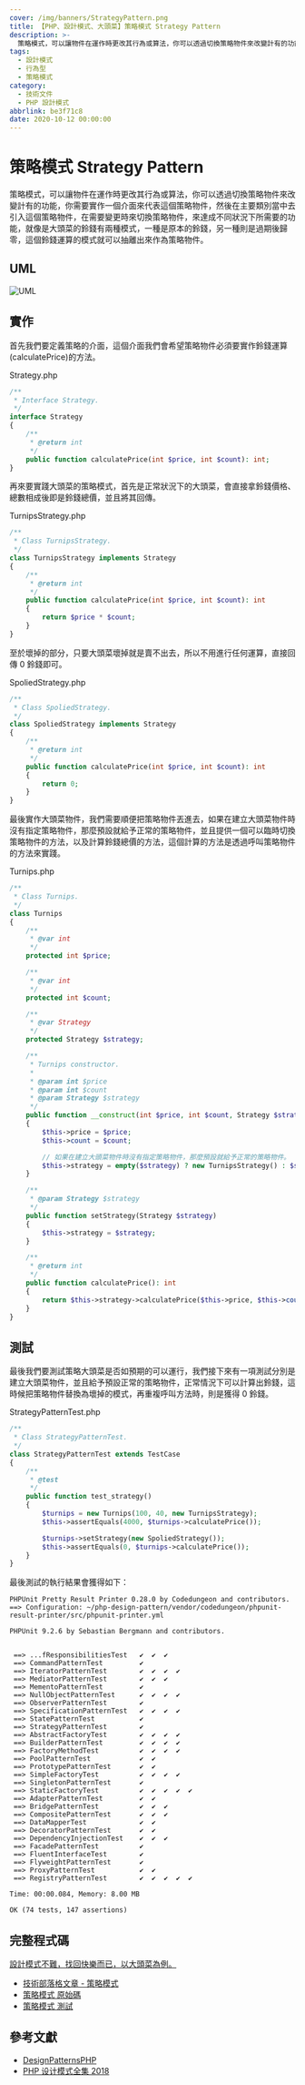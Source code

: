 ```yaml
---
cover: /img/banners/StrategyPattern.png
title: 【PHP、設計模式、大頭菜】策略模式 Strategy Pattern
description: >-
  策略模式，可以讓物件在運作時更改其行為或算法，你可以透過切換策略物件來改變計有的功能，你需要實作一個介面來代表這個策略物件，然後在主要類別當中去引入這個策略物件，在需要變更時來切換策略物件，來達成不同狀況下所需要的功能，就像是大頭菜的鈴錢有兩種模式，一種是原本的鈴錢，另一種則是過期後歸零，這個鈴錢運算的模式就可以抽離出來作為策略物件。
tags:
  - 設計模式
  - 行為型
  - 策略模式
category:
  - 技術文件
  - PHP 設計模式
abbrlink: be3f71c8
date: 2020-10-12 00:00:00
---
```


# 策略模式 Strategy Pattern
策略模式，可以讓物件在運作時更改其行為或算法，你可以透過切換策略物件來改變計有的功能，你需要實作一個介面來代表這個策略物件，然後在主要類別當中去引入這個策略物件，在需要變更時來切換策略物件，來達成不同狀況下所需要的功能，就像是大頭菜的鈴錢有兩種模式，一種是原本的鈴錢，另一種則是過期後歸零，這個鈴錢運算的模式就可以抽離出來作為策略物件。

## UML
![UML](https://raw.githubusercontent.com/Kantai235/php-design-pattern/master/DesignPatterns/Behavioral/StrategyPattern/UML.png)

## 實作
首先我們要定義策略的介面，這個介面我們會希望策略物件必須要實作鈴錢運算(calculatePrice)的方法。

Strategy.php
```php
/**
 * Interface Strategy.
 */
interface Strategy
{
    /**
     * @return int
     */
    public function calculatePrice(int $price, int $count): int;
}
```

再來要實踐大頭菜的策略模式，首先是正常狀況下的大頭菜，會直接拿鈴錢價格、總數相成後即是鈴錢總價，並且將其回傳。

TurnipsStrategy.php
```php
/**
 * Class TurnipsStrategy.
 */
class TurnipsStrategy implements Strategy
{
    /**
     * @return int
     */
    public function calculatePrice(int $price, int $count): int
    {
        return $price * $count;
    }
}
```

至於壞掉的部分，只要大頭菜壞掉就是賣不出去，所以不用進行任何運算，直接回傳 0 鈴錢即可。

SpoliedStrategy.php
```php
/**
 * Class SpoliedStrategy.
 */
class SpoliedStrategy implements Strategy
{
    /**
     * @return int
     */
    public function calculatePrice(int $price, int $count): int
    {
        return 0;
    }
}
```

最後實作大頭菜物件，我們需要順便把策略物件丟進去，如果在建立大頭菜物件時沒有指定策略物件，那麼預設就給予正常的策略物件，並且提供一個可以臨時切換策略物件的方法，以及計算鈴錢總價的方法，這個計算的方法是透過呼叫策略物件的方法來實踐。

Turnips.php
```php
/**
 * Class Turnips.
 */
class Turnips
{
    /**
     * @var int
     */
    protected int $price;

    /**
     * @var int
     */
    protected int $count;

    /**
     * @var Strategy
     */
    protected Strategy $strategy;

    /**
     * Turnips constructor.
     * 
     * @param int $price
     * @param int $count
     * @param Strategy $strategy
     */
    public function __construct(int $price, int $count, Strategy $strategy = null)
    {
        $this->price = $price;
        $this->count = $count;

        // 如果在建立大頭菜物件時沒有指定策略物件，那麼預設就給予正常的策略物件。
        $this->strategy = empty($strategy) ? new TurnipsStrategy() : $strategy;
    }

    /**
     * @param Strategy $strategy
     */
    public function setStrategy(Strategy $strategy)
    {
        $this->strategy = $strategy;
    }

    /**
     * @return int
     */
    public function calculatePrice(): int
    {
        return $this->strategy->calculatePrice($this->price, $this->count);
    }
}
```

## 測試
最後我們要測試策略大頭菜是否如預期的可以運行，我們接下來有一項測試分別是建立大頭菜物件，並且給予預設正常的策略物件，正常情況下可以計算出鈴錢，這時候把策略物件替換為壞掉的模式，再重複呼叫方法時，則是獲得 0 鈴錢。

StrategyPatternTest.php
```php
/**
 * Class StrategyPatternTest.
 */
class StrategyPatternTest extends TestCase
{
    /**
     * @test
     */
    public function test_strategy()
    {
        $turnips = new Turnips(100, 40, new TurnipsStrategy);
        $this->assertEquals(4000, $turnips->calculatePrice());

        $turnips->setStrategy(new SpoliedStrategy());
        $this->assertEquals(0, $turnips->calculatePrice());
    }
}
```

最後測試的執行結果會獲得如下：

```
PHPUnit Pretty Result Printer 0.28.0 by Codedungeon and contributors.
==> Configuration: ~/php-design-pattern/vendor/codedungeon/phpunit-result-printer/src/phpunit-printer.yml

PHPUnit 9.2.6 by Sebastian Bergmann and contributors.


 ==> ...fResponsibilitiesTest   ✔  ✔  ✔  
 ==> CommandPatternTest         ✔  
 ==> IteratorPatternTest        ✔  ✔  ✔  ✔  
 ==> MediatorPatternTest        ✔  ✔  ✔  
 ==> MementoPatternTest         ✔  
 ==> NullObjectPatternTest      ✔  ✔  ✔  ✔  
 ==> ObserverPatternTest        ✔  
 ==> SpecificationPatternTest   ✔  ✔  ✔  ✔  
 ==> StatePatternTest           ✔  
 ==> StrategyPatternTest        ✔  
 ==> AbstractFactoryTest        ✔  ✔  ✔  ✔  
 ==> BuilderPatternTest         ✔  ✔  ✔  ✔  
 ==> FactoryMethodTest          ✔  ✔  ✔  ✔  
 ==> PoolPatternTest            ✔  ✔  
 ==> PrototypePatternTest       ✔  ✔  
 ==> SimpleFactoryTest          ✔  ✔  ✔  ✔  
 ==> SingletonPatternTest       ✔  
 ==> StaticFactoryTest          ✔  ✔  ✔  ✔  ✔  
 ==> AdapterPatternTest         ✔  ✔  
 ==> BridgePatternTest          ✔  ✔  ✔  
 ==> CompositePatternTest       ✔  ✔  ✔  
 ==> DataMapperTest             ✔  ✔  
 ==> DecoratorPatternTest       ✔  ✔  
 ==> DependencyInjectionTest    ✔  ✔  ✔  
 ==> FacadePatternTest          ✔  
 ==> FluentInterfaceTest        ✔  
 ==> FlyweightPatternTest       ✔  
 ==> ProxyPatternTest           ✔  ✔  
 ==> RegistryPatternTest        ✔  ✔  ✔  ✔  ✔  

Time: 00:00.084, Memory: 8.00 MB

OK (74 tests, 147 assertions)
```

## 完整程式碼
[設計模式不難，找回快樂而已，以大頭菜為例。](https://github.com/Kantai235/php-design-pattern)
- [技術部落格文章 - 策略模式](https://blog.init.engineer/posts/StrategyPattern)
- [策略模式 原始碼](https://github.com/Kantai235/php-design-pattern/tree/master/DesignPatterns/Behavioral/StrategyPattern)
- [策略模式 測試](https://github.com/Kantai235/php-design-pattern/tree/master/Tests/Behavioral/StrategyPatternTest.php)

## 參考文獻
- [DesignPatternsPHP](https://github.com/domnikl/DesignPatternsPHP)
- [PHP 设计模式全集 2018](https://learnku.com/docs/php-design-patterns/2018)

